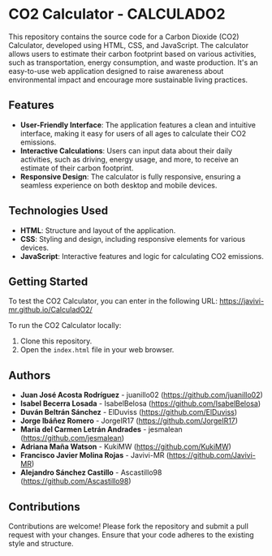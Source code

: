 # CO2 Calculator - CALCULADO2

This repository contains the source code for a Carbon Dioxide (CO2) Calculator, developed using HTML, CSS, and JavaScript. The calculator allows users to estimate their carbon footprint based on various activities, such as transportation, energy consumption, and waste production. It's an easy-to-use web application designed to raise awareness about environmental impact and encourage more sustainable living practices.

## Features

- **User-Friendly Interface**: The application features a clean and intuitive interface, making it easy for users of all ages to calculate their CO2 emissions.
- **Interactive Calculations**: Users can input data about their daily activities, such as driving, energy usage, and more, to receive an estimate of their carbon footprint.
- **Responsive Design**: The calculator is fully responsive, ensuring a seamless experience on both desktop and mobile devices.

## Technologies Used

- **HTML**: Structure and layout of the application.
- **CSS**: Styling and design, including responsive elements for various devices.
- **JavaScript**: Interactive features and logic for calculating CO2 emissions.

## Getting Started

To test the CO2 Calculator, you can enter in the following URL: https://javivi-mr.github.io/CalculadO2/

To run the CO2 Calculator locally:

1. Clone this repository.
2. Open the `index.html` file in your web browser.

## Authors

- **Juan José Acosta Rodríguez** - juanillo02 (https://github.com/juanillo02)
- **Isabel Becerra Losada** - IsabelBelosa (https://github.com/IsabelBelosa)
- **Duván Beltrán Sánchez** - ElDuviss (https://github.com/ElDuviss)
- **Jorge Ibáñez Romero** - JorgeIR17 (https://github.com/JorgeIR17)
- **Maria del Carmen Letrán Andrades** - jesmalean (https://github.com/jesmalean)
- **Adriana Maña Watson** - KukiMW (https://github.com/KukiMW)
- **Francisco Javier Molina Rojas** - Javivi-MR (https://github.com/Javivi-MR)
- **Alejandro Sánchez Castillo** - Ascastillo98 (https://github.com/Ascastillo98)

## Contributions

Contributions are welcome! Please fork the repository and submit a pull request with your changes. Ensure that your code adheres to the existing style and structure.


